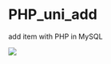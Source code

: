 # PHP_uni_add
add item with PHP in MySQL


![](https://github.com/Alice-63/VPHP_uni_add/blob/main/uni_add.gif)

